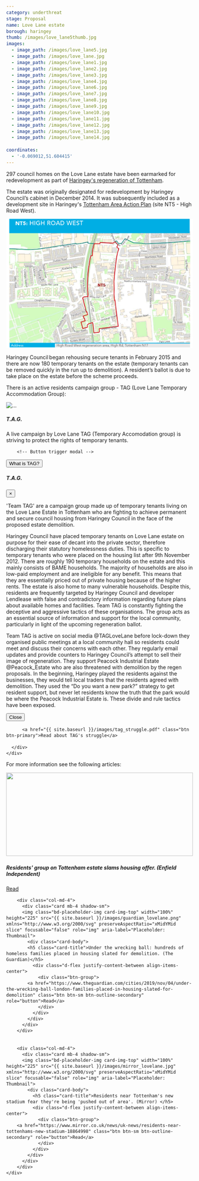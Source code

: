 ```yaml
---
category: underthreat
stage: Proposal
name: Love Lane estate
borough: haringey
thumb: /images/love_lane5thumb.jpg
images:
  - image_path: /images/love_lane5.jpg
  - image_path: /images/love_lane.jpg
  - image_path: /images/love_lane1.jpg
  - image_path: /images/love_lane2.jpg
  - image_path: /images/love_lane3.jpg
  - image_path: /images/love_lane4.jpg
  - image_path: /images/love_lane6.jpg
  - image_path: /images/love_lane7.jpg
  - image_path: /images/love_lane8.jpg
  - image_path: /images/love_lane9.jpg
  - image_path: /images/love_lane10.jpg
  - image_path: /images/love_lane11.jpg
  - image_path: /images/love_lane12.jpg
  - image_path: /images/love_lane13.jpg
  - image_path: /images/love_lane14.jpg

coordinates: 
  - '-0.069012,51.604415'
---
```


297 council homes on the Love Lane estate have been earmarked for redevelopment as part of [Haringey's regeneration of Tottenham](https://tottenham.london/HighRoadWest).

The estate was originally designated for redevelopment by Haringey Council’s cabinet in December 2014. It was subsequently included as a development site in Haringey's [Tottenham Area Action Plan](https://www.haringey.gov.uk/sites/haringeygovuk/files/final_haringey_tottenham_aap_dtp_online.pdf) (site NT5 - High Road West). 

<img src="/images/lovelanent5.png" class="img-fluid rounded img-thumbnail">

Haringey Council began rehousing secure tenants in February 2015 and there are now 180 temporary tenants on the estate (temporary tenants can be removed quickly in the run up to demolition). A resident’s ballot is due to take place on the estate before the scheme proceeds.

There is an active residents campaign group - TAG (Love Lane Temporary Accommodation Group):

<div class="card mb-3" style="max-width: 700px;">
  <div class="row no-gutters">
    <div class="col-md-4">
      <img src="{{ site.baseurl }}/images/TAG_logo.jpg" class="card-img" alt="...">
    </div>
    <div class="col-md-8">
      <div class="card-body">
        <h5 class="card-title">T.A.G.</h5>
        <p class="card-text">A live campaign by Love Lane TAG (Temporary Accomodation group) is striving to protect the rights of temporary tenants.</p>
	      
        <!-- Button trigger modal -->
<button type="button" class="btn btn-primary" data-toggle="modal" data-target="#exampleModal">
  What is TAG?
</button>

<!-- Modal -->
<div class="modal fade" id="exampleModal" tabindex="-1" role="dialog" aria-labelledby="exampleModalLabel" aria-hidden="true">
  <div class="modal-dialog modal-lg">
    <div class="modal-content">
      <div class="modal-header">
        <h5 class="modal-title" id="exampleModalLabel">T.A.G.</h5>
        <button type="button" class="close" data-dismiss="modal" aria-label="Close">
          <span aria-hidden="true">&times;</span>
        </button>
      </div>
      <div class="modal-body">
      <p>'Team TAG' are a campaign group made up of temporary tenants living on the Love Lane Estate in Tottenham who are fighting to achieve permanent and secure council housing from Haringey Council in the face of the proposed estate demolition.</p>
      <p>Haringey Council have placed temporary tenants on Love Lane estate on purpose for their ease of decant into the private sector, therefore discharging their statutory homelessness duties. This is specific to temporary tenants who were placed on the housing list after 9th November 2012. There are roughly 190 temporary households on the estate and this mainly consists of BAME households. The majority of households are also in low-paid employment and are ineligible for any benefit. This means that they are essentially priced out of private housing because of the higher rents. The estate is also home to many vulnerable households. Despite this, residents are frequently targeted by Haringey Council and developer Lendlease with false and contradictory information regarding future plans about available homes and facilities. Team TAG is constantly fighting the deceptive and aggressive tactics of these organisations. The group acts as an essential source of information and support for the local community, particularly in light of the upcoming regeneration ballot.</p>
      <p>Team TAG is active on social media @TAGLoveLane before lock-down they organised public meetings at a local community hall so residents could meet and discuss their concerns with each other. They regularly email updates and provide counters to Haringey Council’s attempt to sell their image of regeneration. They support Peacock Industrial Estate @Peacock_Estate who are also threatened with demolition by the regen proposals. In the beginning, Haringey played the residents against the businesses, they would tell local traders that the residents agreed with demolition. They used the “Do you want a new park?” strategy to get resident support, but never let residents know the truth that the park would be where the Peacock Industrial Estate is. These divide and rule tactics have been exposed.</p>
      </div>
      <div class="modal-footer">
        <button type="button" class="btn btn-secondary" data-dismiss="modal">Close</button>
      </div>
    </div>
  </div>
</div>

	      <a href="{{ site.baseurl }}/images/tag_struggle.pdf" class="btn btn-primary">Read about TAG's struggle</a>

      </div>
    </div>
  </div>
</div>
   
  
  
For more information see the following articles:

<!------------- START OF SNIPPET---------------------------->

<div class="row">
      <div class="col-md-4">
          <div class="card mb-4 shadow-sm">
		  <img class="bd-placeholder-img card-img-top" width="100%" height="225" src="{{ site.baseurl }}/images/independent_lovelane.png" xmlns="http://www.w3.org/2000/svg" preserveAspectRatio="xMidYMid slice" focusable="false" role="img" aria-label="Placeholder: Thumbnail">
            <div class="card-body">
              <h5 class="card-title">Residents' group on Tottenham estate slams housing offer. (Enfield Independent)</h5>
              <div class="d-flex justify-content-between align-items-center">
                <div class="btn-group">
		<a href="https://www.enfieldindependent.co.uk/news/18397780.residents-group-tottenham-estate-slams-housing-offer/" class="btn btn-sm btn-outline-secondary" role="button">Read</a>
                </div>
              </div>
            </div>
          </div>
        </div>

        <div class="col-md-4">
          <div class="card mb-4 shadow-sm">
		  <img class="bd-placeholder-img card-img-top" width="100%" height="225" src="{{ site.baseurl }}/images/guardian_lovelane.png" xmlns="http://www.w3.org/2000/svg" preserveAspectRatio="xMidYMid slice" focusable="false" role="img" aria-label="Placeholder: Thumbnail">
            <div class="card-body">
		    <h5 class="card-title">Under the wrecking ball: hundreds of homeless families placed in housing slated for demolition. (The Guardian)</h5>
              <div class="d-flex justify-content-between align-items-center">
                <div class="btn-group">
			<a href="https://www.theguardian.com/cities/2019/nov/04/under-the-wrecking-ball-london-families-placed-in-housing-slated-for-demolition" class="btn btn-sm btn-outline-secondary" role="button">Read</a>
                </div>
              </div>
            </div>
          </div>
        </div>
	
	
        <div class="col-md-4">
          <div class="card mb-4 shadow-sm">
		  <img class="bd-placeholder-img card-img-top" width="100%" height="225" src="{{ site.baseurl }}/images/mirror_lovelane.jpg" xmlns="http://www.w3.org/2000/svg" preserveAspectRatio="xMidYMid slice" focusable="false" role="img" aria-label="Placeholder: Thumbnail">
            <div class="card-body">
              <h5 class="card-title">Residents near Tottenham's new stadium fear they're being 'pushed out of area'. (Mirror) </h5>
              <div class="d-flex justify-content-between align-items-center">
                <div class="btn-group">
		<a href="https://www.mirror.co.uk/news/uk-news/residents-near-tottenhams-new-stadium-18864998" class="btn btn-sm btn-outline-secondary" role="button">Read</a>
                </div>
              </div>
            </div>
          </div>
        </div>
	</div>
	
<!------------------ END OF SNIPPET -------------------------------->

